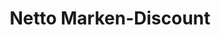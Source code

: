 ---
title: "Netto Marken-Discount"
url: /halle-saale/netto-marken-discount-neuragoczystrasse/
shop: Supermarkt
---
